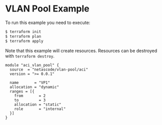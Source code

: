 <!-- BEGIN_TF_DOCS -->
# VLAN Pool Example

To run this example you need to execute:

```bash
$ terraform init
$ terraform plan
$ terraform apply
```

Note that this example will create resources. Resources can be destroyed with `terraform destroy`.

```hcl
module "aci_vlan_pool" {
  source  = "netascode/vlan-pool/aci"
  version = ">= 0.0.1"

  name       = "VP1"
  allocation = "dynamic"
  ranges = [{
    from       = 2
    to         = 3
    allocation = "static"
    role       = "internal"
  }]
}

```
<!-- END_TF_DOCS -->